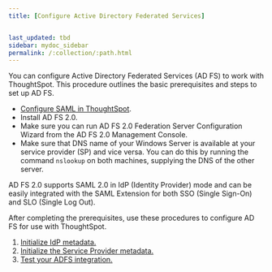 ```yaml
---
title: [Configure Active Directory Federated Services]


last_updated: tbd
sidebar: mydoc_sidebar
permalink: /:collection/:path.html
---
```

You can configure Active Directory Federated Services (AD FS) to work with ThoughtSpot. This procedure outlines the basic prerequisites and steps to set up AD FS.

-   [Configure SAML in ThoughtSpot](configure-SAML-with-tscli#).
-   Install AD FS 2.0.
-   Make sure you can run AD FS 2.0 Federation Server Configuration Wizard from the AD FS 2.0 Management Console.
-   Make sure that DNS name of your Windows Server is available at your service provider (SP) and vice versa. You can do this by running the command `nslookup` on both machines, supplying the DNS of the other server.

AD FS 2.0 supports SAML 2.0 in IdP (Identity Provider) mode and can be easily integrated with the SAML Extension for both SSO (Single Sign-On) and SLO (Single Log Out).

After completing the prerequisites, use these procedures to configure AD FS for use with ThoughtSpot.

1. [Initialize IdP metadata.](initialize-IDP.html)
2. [Initialize the Service Provider metadata.](initialize-SP.html)
3. [Test your ADFS integration.](test-ADFS.html)
